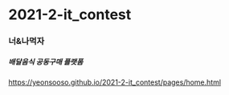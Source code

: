 # 2021-2-it_contest

### 너&나먹자
##### *배달음식 공동구매 플랫폼*
https://yeonsooso.github.io/2021-2-it_contest/pages/home.html
